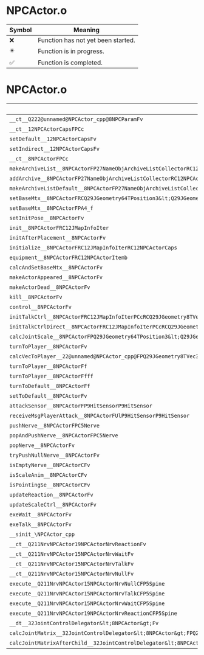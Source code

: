 # NPCActor.o
| Symbol | Meaning 
| ------------- | ------------- 
| :x: | Function has not yet been started. 
| :eight_pointed_black_star: | Function is in progress. 
| :white_check_mark: | Function is completed. 


# NPCActor.o
| Symbol | Decompiled? |
| ------------- | ------------- |
| `__ct__Q222@unnamed@NPCActor_cpp@8NPCParamFv` | :x: |
| `__ct__12NPCActorCapsFPCc` | :white_check_mark: |
| `setDefault__12NPCActorCapsFv` | :white_check_mark: |
| `setIndirect__12NPCActorCapsFv` | :white_check_mark: |
| `__ct__8NPCActorFPCc` | :x: |
| `makeArchiveList__8NPCActorFP27NameObjArchiveListCollectorRC12JMapInfoIter` | :white_check_mark: |
| `addArchive__8NPCActorFP27NameObjArchiveListCollectorRC12NPCActorItem` | :white_check_mark: |
| `makeArchiveListDefault__8NPCActorFP27NameObjArchiveListCollectorRC12JMapInfoIter` | :white_check_mark: |
| `setBaseMtx__8NPCActorFRCQ29JGeometry64TPosition3&lt;Q29JGeometry38TMatrix34&lt;Q29JGeometry13SMatrix34C&lt;f&gt;&gt;&gt;` | :x: |
| `setBaseMtx__8NPCActorFPA4_f` | :x: |
| `setInitPose__8NPCActorFv` | :white_check_mark: |
| `init__8NPCActorFRC12JMapInfoIter` | :white_check_mark: |
| `initAfterPlacement__8NPCActorFv` | :white_check_mark: |
| `initialize__8NPCActorFRC12JMapInfoIterRC12NPCActorCaps` | :x: |
| `equipment__8NPCActorFRC12NPCActorItemb` | :x: |
| `calcAndSetBaseMtx__8NPCActorFv` | :x: |
| `makeActorAppeared__8NPCActorFv` | :x: |
| `makeActorDead__8NPCActorFv` | :x: |
| `kill__8NPCActorFv` | :x: |
| `control__8NPCActorFv` | :x: |
| `initTalkCtrl__8NPCActorFRC12JMapInfoIterPCcRCQ29JGeometry8TVec3&lt;f&gt;PA4_f` | :x: |
| `initTalkCtrlDirect__8NPCActorFRC12JMapInfoIterPCcRCQ29JGeometry8TVec3&lt;f&gt;PA4_f` | :x: |
| `calcJointScale__8NPCActorFPQ29JGeometry64TPosition3&lt;Q29JGeometry38TMatrix34&lt;Q29JGeometry13SMatrix34C&lt;f&gt;&gt;&gt;RC19JointControllerInfo` | :x: |
| `turnToPlayer__8NPCActorFv` | :x: |
| `calcVecToPlayer__22@unnamed@NPCActor_cpp@FPQ29JGeometry8TVec3&lt;f&gt;PC9LiveActor` | :x: |
| `turnToPlayer__8NPCActorFf` | :x: |
| `turnToPlayer__8NPCActorFfff` | :x: |
| `turnToDefault__8NPCActorFf` | :x: |
| `setToDefault__8NPCActorFv` | :x: |
| `attackSensor__8NPCActorFP9HitSensorP9HitSensor` | :x: |
| `receiveMsgPlayerAttack__8NPCActorFUlP9HitSensorP9HitSensor` | :x: |
| `pushNerve__8NPCActorFPC5Nerve` | :x: |
| `popAndPushNerve__8NPCActorFPC5Nerve` | :x: |
| `popNerve__8NPCActorFv` | :x: |
| `tryPushNullNerve__8NPCActorFv` | :x: |
| `isEmptyNerve__8NPCActorCFv` | :x: |
| `isScaleAnim__8NPCActorCFv` | :x: |
| `isPointingSe__8NPCActorCFv` | :x: |
| `updateReaction__8NPCActorFv` | :x: |
| `updateScaleCtrl__8NPCActorFv` | :x: |
| `exeWait__8NPCActorFv` | :x: |
| `exeTalk__8NPCActorFv` | :x: |
| `__sinit_\NPCActor_cpp` | :x: |
| `__ct__Q211NrvNPCActor19NPCActorNrvReactionFv` | :x: |
| `__ct__Q211NrvNPCActor15NPCActorNrvWaitFv` | :x: |
| `__ct__Q211NrvNPCActor15NPCActorNrvTalkFv` | :x: |
| `__ct__Q211NrvNPCActor15NPCActorNrvNullFv` | :x: |
| `execute__Q211NrvNPCActor15NPCActorNrvNullCFP5Spine` | :x: |
| `execute__Q211NrvNPCActor15NPCActorNrvTalkCFP5Spine` | :x: |
| `execute__Q211NrvNPCActor15NPCActorNrvWaitCFP5Spine` | :x: |
| `execute__Q211NrvNPCActor19NPCActorNrvReactionCFP5Spine` | :x: |
| `__dt__32JointControlDelegator&lt;8NPCActor&gt;Fv` | :x: |
| `calcJointMatrix__32JointControlDelegator&lt;8NPCActor&gt;FPQ29JGeometry64TPosition3&lt;Q29JGeometry38TMatrix34&lt;Q29JGeometry13SMatrix34C&lt;f&gt;&gt;&gt;RC19JointControllerInfo` | :x: |
| `calcJointMatrixAfterChild__32JointControlDelegator&lt;8NPCActor&gt;FPQ29JGeometry64TPosition3&lt;Q29JGeometry38TMatrix34&lt;Q29JGeometry13SMatrix34C&lt;f&gt;&gt;&gt;RC19JointControllerInfo` | :x: |
